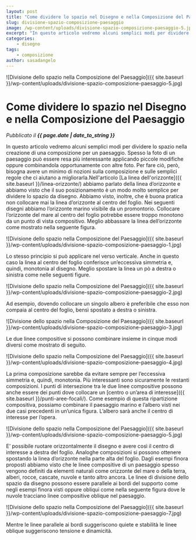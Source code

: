 ```yaml
---
layout: post
title: "Come dividere lo spazio nel Disegno e nella Composizione del Paesaggio"
slug: divisione-spazio-composizione-paesaggio
image: /wp-content/uploads/divisione-spazio-composizione-paesaggio-5.jpg
excerpt: "In questo articolo vedremo alcuni semplici modi per dividere lo spazio nella creazione di una composizione per un paesaggio. Spesso la foto di un"
categories:
    - disegno
tags:
    - composizione
author: sasadangelo
---
```


![Divisione dello spazio nella Composizione del Paesaggio]({{ site.baseurl }}/wp-content/uploads/divisione-spazio-composizione-paesaggio-5.jpg)

# Come dividere lo spazio nel Disegno e nella Composizione del Paesaggio
_Pubblicato il **{{ page.date | date_to_string }}**_

In questo articolo vedremo alcuni semplici modi per dividere lo spazio nella creazione di una composizione per un paesaggio. Spesso la foto di un paesaggio può essere resa più interessante applicando piccole modifiche oppure combinandola opportunamente con altre foto. Per fare ciò, però, bisogna avere un minimo di nozioni sulla composizione e sulle semplici regole che ci aiutano a migliorarla.Nell'articolo [La linea dell'orizzonte]({{ site.baseurl }}/linea-orizzonte/) abbiamo parlato della linea d’orizzonte e abbiamo visto che il suo posizionamento è un modo molto semplice per dividere lo spazio da disegno. Abbiamo visto, inoltre, che è buona pratica non collocare mai la linea d’orizzonte al centro del foglio. Nei seguenti disegni abbiamo l’orizzonte marino visibile da un promontorio. Collocare l’orizzonte del mare al centro del foglio potrebbe essere troppo monotono da un punto di vista compositivo. Meglio abbassare la linea dell’orizzonte come mostrato nella seguente figura.

![Divisione dello spazio nella Composizione del Paesaggio]({{ site.baseurl }}/wp-content/uploads/divisione-spazio-composizione-paesaggio-1.jpg)

Lo stesso principio si può applicare nel verso verticale. Anche in questo caso la linea al centro del foglio conferisce un’eccessiva simmetria e, quindi, monotonia al disegno. Meglio spostare la linea un pò a destra o sinistra come nelle seguenti figure.

![Divisione dello spazio nella Composizione del Paesaggio]({{ site.baseurl }}/wp-content/uploads/divisione-spazio-composizione-paesaggio-2.jpg)

Ad esempio, dovendo collocare un singolo albero è preferibile che esso non compaia al centro del foglio, bensì spostato a destra o sinistra.

![Divisione dello spazio nella Composizione del Paesaggio]({{ site.baseurl }}/wp-content/uploads/divisione-spazio-composizione-paesaggio-3.jpg)

Le due linee compositive si possono combinare insieme in cinque modi diversi come mostrato di seguito.

![Divisione dello spazio nella Composizione del Paesaggio]({{ site.baseurl }}/wp-content/uploads/divisione-spazio-composizione-paesaggio-4.jpg)

La prima composizione sarebbe da evitare sempre per l’eccessiva simmetria e, quindi, monotonia. Più interessanti sono sicuramente le restanti composizioni. I punti di intersezione tra le due linee compositive possono anche essere dei punti dove collocare un [centro o un’area di interesse]({{ site.baseurl }}/punti-aree-focali/). Come esempio di questa ripartizione compositiva, possiamo combinare il paesaggio marino e l’albero visti nei due casi precedenti in un’unica figura. L’albero sarà anche il centro di interesse per l’opera.

![Divisione dello spazio nella Composizione del Paesaggio]({{ site.baseurl }}/wp-content/uploads/divisione-spazio-composizione-paesaggio-5.jpg)

E’ possibile ruotare orizzontalmente il disegno e avere così il centro di interesse a destra del foglio. Analoghe composizioni si possono ottenere spostando la linea d’orizzonte nella parte alta del foglio. Dagli esempi finora proposti abbiamo visto che le linee compositive di un paesaggio spesso vengono definiti da elementi naturali come orizzonte del mare o della terra, alberi, rocce, cascate, nuvole e tanto altro ancora. Le linee di divisione dello spazio da disegno possono essere parallele ai bordi del supporto come negli esempi finora visti oppure obliqui come nella seguente figura dove le nuvole tracciano linee compositive oblique nel paesaggio.

![Divisione dello spazio nella Composizione del Paesaggio]({{ site.baseurl }}/wp-content/uploads/divisione-spazio-composizione-paesaggio-7.jpg)

Mentre le linee parallele ai bordi suggeriscono quiete e stabilità le linee oblique suggeriscono tensione e dinamicità.
